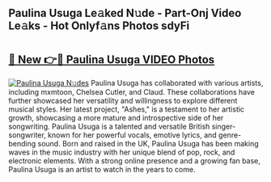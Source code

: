 ## Paulina Usuga Le𝚊ked N𝚞de - Part-Onj Video Le𝚊ks - Hot Onlyf𝚊ns Photos sdyFi

# <h2><a href="http://ab8220.deff.icu/?id=Paulina+Usuga">🔗 New 👉🔴 Paulina Usuga VIDEO Photos</a></h2>

[![Paulina Usuga N𝚞des](https://i.imgur.com/rIISA9y.gif)](http://ab8220.deff.icu/?id=Paulina+Usuga)
Paulina Usuga has collaborated with various artists, including mxmtoon, Chelsea Cutler, and Claud. These collaborations have further showcased her versatility and willingness to explore different musical styles. Her latest project, "Ashes," is a testament to her artistic growth, showcasing a more mature and introspective side of her songwriting. Paulina Usuga is a talented and versatile British singer-songwriter, known for her powerful vocals, emotive lyrics, and genre-bending sound. Born and raised in the UK, Paulina Usuga has been making waves in the music industry with her unique blend of pop, rock, and electronic elements. With a strong online presence and a growing fan base, Paulina Usuga is an artist to watch in the years to come.
